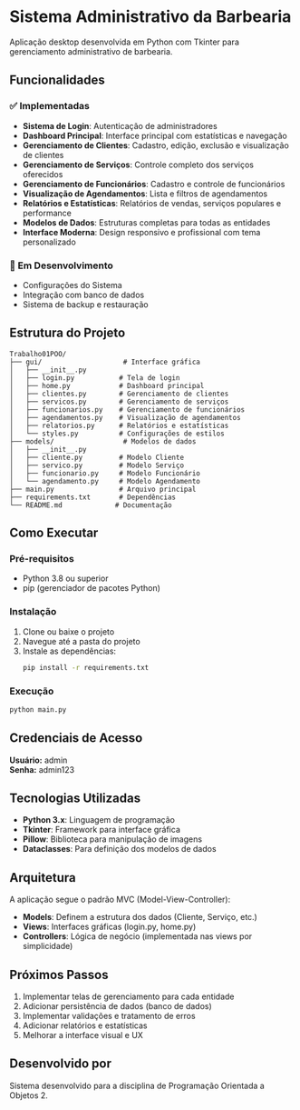 # Sistema Administrativo da Barbearia

Aplicação desktop desenvolvida em Python com Tkinter para gerenciamento administrativo de barbearia.

## Funcionalidades

### ✅ Implementadas
- **Sistema de Login**: Autenticação de administradores
- **Dashboard Principal**: Interface principal com estatísticas e navegação
- **Gerenciamento de Clientes**: Cadastro, edição, exclusão e visualização de clientes
- **Gerenciamento de Serviços**: Controle completo dos serviços oferecidos
- **Gerenciamento de Funcionários**: Cadastro e controle de funcionários
- **Visualização de Agendamentos**: Lista e filtros de agendamentos
- **Relatórios e Estatísticas**: Relatórios de vendas, serviços populares e performance
- **Modelos de Dados**: Estruturas completas para todas as entidades
- **Interface Moderna**: Design responsivo e profissional com tema personalizado

### 🚧 Em Desenvolvimento
- Configurações do Sistema
- Integração com banco de dados
- Sistema de backup e restauração

## Estrutura do Projeto

```
Trabalho01POO/
├── gui/                    # Interface gráfica
│   ├── __init__.py
│   ├── login.py           # Tela de login
│   ├── home.py            # Dashboard principal
│   ├── clientes.py        # Gerenciamento de clientes
│   ├── servicos.py        # Gerenciamento de serviços
│   ├── funcionarios.py    # Gerenciamento de funcionários
│   ├── agendamentos.py    # Visualização de agendamentos
│   ├── relatorios.py      # Relatórios e estatísticas
│   └── styles.py          # Configurações de estilos
├── models/                 # Modelos de dados
│   ├── __init__.py
│   ├── cliente.py         # Modelo Cliente
│   ├── servico.py         # Modelo Serviço
│   ├── funcionario.py     # Modelo Funcionário
│   └── agendamento.py     # Modelo Agendamento
├── main.py                # Arquivo principal
├── requirements.txt       # Dependências
└── README.md             # Documentação
```

## Como Executar

### Pré-requisitos
- Python 3.8 ou superior
- pip (gerenciador de pacotes Python)

### Instalação
1. Clone ou baixe o projeto
2. Navegue até a pasta do projeto
3. Instale as dependências:
   ```bash
   pip install -r requirements.txt
   ```

### Execução
```bash
python main.py
```

## Credenciais de Acesso

**Usuário:** admin  
**Senha:** admin123

## Tecnologias Utilizadas

- **Python 3.x**: Linguagem de programação
- **Tkinter**: Framework para interface gráfica
- **Pillow**: Biblioteca para manipulação de imagens
- **Dataclasses**: Para definição dos modelos de dados

## Arquitetura

A aplicação segue o padrão MVC (Model-View-Controller):

- **Models**: Definem a estrutura dos dados (Cliente, Serviço, etc.)
- **Views**: Interfaces gráficas (login.py, home.py)
- **Controllers**: Lógica de negócio (implementada nas views por simplicidade)

## Próximos Passos

1. Implementar telas de gerenciamento para cada entidade
2. Adicionar persistência de dados (banco de dados)
3. Implementar validações e tratamento de erros
4. Adicionar relatórios e estatísticas
5. Melhorar a interface visual e UX

## Desenvolvido por

Sistema desenvolvido para a disciplina de Programação Orientada a Objetos 2.